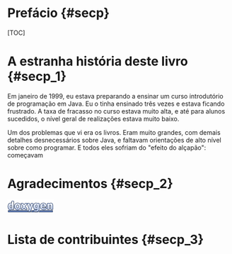 # Prefácio {#secp}

[TOC]

# A estranha história deste livro {#secp_1}

Em janeiro de 1999, eu estava preparando a ensinar um curso introdutório de programação em Java. Eu o tinha ensinado três vezes e estava ficando frustrado. A taxa de fracasso no curso estava muito alta, e até para alunos sucedidos, o nível geral de realizações estava muito baixo.

Um dos problemas que vi era os livros. Eram muito grandes, com demais detalhes desnecessários sobre Java, e faltavam orientações de alto nível sobre como programar. E todos eles sofriam do "efeito do alçapão": começavam

# Agradecimentos {#secp_2}

![The doxygen logo](doxygen.png)

# Lista de contribuintes {#secp_3}

